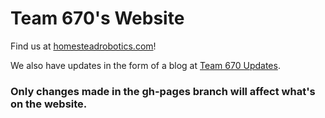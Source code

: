 # Team 670's Website
Find us at [homesteadrobotics.com](http://homesteadrobotics.com/)!

We also have updates in the form of a blog at [Team 670 Updates](https://team670updates.github.io).

### Only changes made in the gh-pages branch will affect what's on the website.
